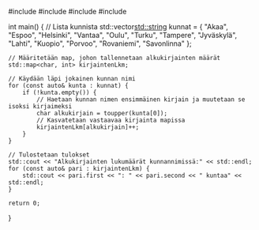 #include <iostream>
#include <map>
#include <string>
#include <vector>

int main() {
    // Lista kunnista
    std::vector<std::string> kunnat = {
        "Akaa", "Espoo", "Helsinki", "Vantaa", "Oulu", "Turku", "Tampere",
        "Jyväskylä", "Lahti", "Kuopio", "Porvoo", "Rovaniemi", "Savonlinna"
    };

    // Määritetään map, johon tallennetaan alkukirjainten määrät
    std::map<char, int> kirjaintenLkm;

    // Käydään läpi jokainen kunnan nimi
    for (const auto& kunta : kunnat) {
        if (!kunta.empty()) {
            // Haetaan kunnan nimen ensimmäinen kirjain ja muutetaan se isoksi kirjaimeksi
            char alkukirjain = toupper(kunta[0]);
            // Kasvatetaan vastaavaa kirjainta mapissa
            kirjaintenLkm[alkukirjain]++;
        }
    }

    // Tulostetaan tulokset
    std::cout << "Alkukirjainten lukumäärät kunnannimissä:" << std::endl;
    for (const auto& pari : kirjaintenLkm) {
        std::cout << pari.first << ": " << pari.second << " kuntaa" << std::endl;
    }

    return 0;
}
